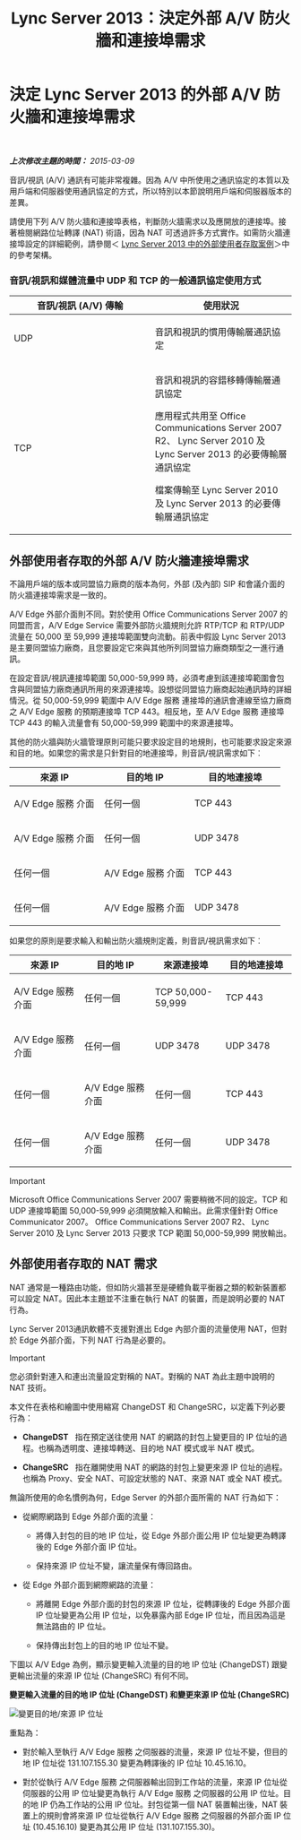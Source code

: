 ﻿---
title: Lync Server 2013：決定外部 A/V 防火牆和連接埠需求
TOCTitle: 決定外部 A/V 防火牆和連接埠需求
ms:assetid: 3b849dc7-175d-40d1-820d-80e6ade6d332
ms:mtpsurl: https://technet.microsoft.com/zh-tw/library/Gg425882(v=OCS.15)
ms:contentKeyID: 49290647
ms.date: 08/10/2015
mtps_version: v=OCS.15
ms.translationtype: HT
---

# 決定 Lync Server 2013 的外部 A/V 防火牆和連接埠需求

 

_**上次修改主題的時間：** 2015-03-09_

音訊/視訊 (A/V) 通訊有可能非常複雜。因為 A/V 中所使用之通訊協定的本質以及用戶端和伺服器使用通訊協定的方式，所以特別以本節說明用戶端和伺服器版本的差異。

請使用下列 A/V 防火牆和連接埠表格，判斷防火牆需求以及應開放的連接埠。接著檢閱網路位址轉譯 (NAT) 術語，因為 NAT 可透過許多方式實作。如需防火牆連接埠設定的詳細範例，請參閱＜ [Lync Server 2013 中的外部使用者存取案例](lync-server-2013-scenarios-for-external-user-access.md)＞中的參考架構。

### 音訊/視訊和媒體流量中 UDP 和 TCP 的一般通訊協定使用方式

<table>
<colgroup>
<col style="width: 50%" />
<col style="width: 50%" />
</colgroup>
<thead>
<tr class="header">
<th>音訊/視訊 (A/V) 傳輸</th>
<th>使用狀況</th>
</tr>
</thead>
<tbody>
<tr class="odd">
<td><p>UDP</p></td>
<td><p>音訊和視訊的慣用傳輸層通訊協定</p></td>
</tr>
<tr class="even">
<td><p>TCP</p></td>
<td><p>音訊和視訊的容錯移轉傳輸層通訊協定</p>
<p>應用程式共用至 Office Communications Server 2007 R2、 Lync Server 2010 及 Lync Server 2013 的必要傳輸層通訊協定</p>
<p>檔案傳輸至 Lync Server 2010 及 Lync Server 2013 的必要傳輸層通訊協定</p></td>
</tr>
</tbody>
</table>


## 外部使用者存取的外部 A/V 防火牆連接埠需求

不論用戶端的版本或同盟協力廠商的版本為何，外部 (及內部) SIP 和會議介面的防火牆連接埠需求是一致的。

A/V Edge 外部介面則不同。對於使用 Office Communications Server 2007 的同盟而言，A/V Edge Service 需要外部防火牆規則允許 RTP/TCP 和 RTP/UDP 流量在 50,000 至 59,999 連接埠範圍雙向流動。前表中假設 Lync Server 2013 是主要同盟協力廠商，且您要設定它來與其他所列同盟協力廠商類型之一進行通訊。

在設定音訊/視訊連接埠範圍 50,000-59,999 時，必須考慮到該連接埠範圍會包含與同盟協力廠商通訊所用的來源連接埠。設想從同盟協力廠商起始通訊時的詳細情況。從 50,000-59,999 範圍中 A/V Edge 服務 連接埠的通訊會連線至協力廠商之 A/V Edge 服務 的預期連接埠 TCP 443。相反地，至 A/V Edge 服務 連接埠 TCP 443 的輸入流量會有 50,000-59,999 範圍中的來源連接埠。

其他的防火牆與防火牆管理原則可能只要求設定目的地規則，也可能要求設定來源和目的地。如果您的需求是只針對目的地連接埠，則音訊/視訊需求如下︰


<table>
<colgroup>
<col style="width: 33%" />
<col style="width: 33%" />
<col style="width: 33%" />
</colgroup>
<thead>
<tr class="header">
<th>來源 IP</th>
<th>目的地 IP</th>
<th>目的地連接埠</th>
</tr>
</thead>
<tbody>
<tr class="odd">
<td><p>A/V Edge 服務 介面</p></td>
<td><p>任何一個</p></td>
<td><p>TCP 443</p></td>
</tr>
<tr class="even">
<td><p>A/V Edge 服務 介面</p></td>
<td><p>任何一個</p></td>
<td><p>UDP 3478</p></td>
</tr>
<tr class="odd">
<td><p>任何一個</p></td>
<td><p>A/V Edge 服務 介面</p></td>
<td><p>TCP 443</p></td>
</tr>
<tr class="even">
<td><p>任何一個</p></td>
<td><p>A/V Edge 服務 介面</p></td>
<td><p>UDP 3478</p></td>
</tr>
</tbody>
</table>


如果您的原則是要求輸入和輸出防火牆規則定義，則音訊/視訊需求如下︰


<table>
<colgroup>
<col style="width: 25%" />
<col style="width: 25%" />
<col style="width: 25%" />
<col style="width: 25%" />
</colgroup>
<thead>
<tr class="header">
<th>來源 IP</th>
<th>目的地 IP</th>
<th>來源連接埠</th>
<th>目的地連接埠</th>
</tr>
</thead>
<tbody>
<tr class="odd">
<td><p>A/V Edge 服務 介面</p></td>
<td><p>任何一個</p></td>
<td><p>TCP 50,000-59,999</p></td>
<td><p>TCP 443</p></td>
</tr>
<tr class="even">
<td><p>A/V Edge 服務 介面</p></td>
<td><p>任何一個</p></td>
<td><p>UDP 3478</p></td>
<td><p>UDP 3478</p></td>
</tr>
<tr class="odd">
<td><p>任何一個</p></td>
<td><p>A/V Edge 服務 介面</p></td>
<td><p>任何一個</p></td>
<td><p>TCP 443</p></td>
</tr>
<tr class="even">
<td><p>任何一個</p></td>
<td><p>A/V Edge 服務 介面</p></td>
<td><p>任何一個</p></td>
<td><p>UDP 3478</p></td>
</tr>
</tbody>
</table>


> [!IMPORTANT]  
> Microsoft Office Communications Server 2007 需要稍微不同的設定。TCP 和 UDP 連接埠範圍 50,000-59,999 必須開放輸入和輸出。此需求僅針對 Office Communicator 2007。 Office Communications Server 2007 R2、 Lync Server 2010 及 Lync Server 2013 只要求 TCP 範圍 50,000-59,999 開放輸出。



## 外部使用者存取的 NAT 需求

NAT 通常是一種路由功能，但如防火牆甚至是硬體負載平衡器之類的較新裝置都可以設定 NAT。因此本主題並不注重在執行 NAT 的裝置，而是說明必要的 NAT 行為。

Lync Server 2013通訊軟體不支援對進出 Edge 內部介面的流量使用 NAT，但對於 Edge 外部介面，下列 NAT 行為是必要的。

> [!IMPORTANT]  
> 您必須針對連入和連出流量設定對稱的 NAT。對稱的 NAT 為此主題中說明的 NAT 技術。



本文件在表格和繪圖中使用縮寫 ChangeDST 和 ChangeSRC，以定義下列必要行為：

  - **ChangeDST**   指在預定送往使用 NAT 的網路的封包上變更目的 IP 位址的過程。也稱為透明度、連接埠轉送、目的地 NAT 模式或半 NAT 模式。

  - **ChangeSRC**   指在離開使用 NAT 的網路的封包上變更來源 IP 位址的過程。也稱為 Proxy、安全 NAT、可設定狀態的 NAT、來源 NAT 或全 NAT 模式。

無論所使用的命名慣例為何，Edge Server 的外部介面所需的 NAT 行為如下：

  - 從網際網路到 Edge 外部介面的流量：
    
      - 將傳入封包的目的地 IP 位址，從 Edge 外部介面公用 IP 位址變更為轉譯後的 Edge 外部介面 IP 位址。
    
      - 保持來源 IP 位址不變，讓流量保有傳回路由。

  - 從 Edge 外部介面到網際網路的流量：
    
      - 將離開 Edge 外部介面的封包的來源 IP 位址，從轉譯後的 Edge 外部介面 IP 位址變更為公用 IP 位址，以免暴露內部 Edge IP 位址，而且因為這是無法路由的 IP 位址。
    
      - 保持傳出封包上的目的地 IP 位址不變。

下圖以 A/V Edge 為例，顯示變更輸入流量的目的地 IP 位址 (ChangeDST) 跟變更輸出流量的來源 IP 位址 (ChangeSRC) 有何不同。

**變更輸入流量的目的地 IP 位址 (ChangeDST) 和變更來源 IP 位址 (ChangeSRC)**

![變更目的地/來源 IP 位址](images/Gg425882.0fee7ec5-4cb8-4aff-9164-e7fbab73336d(OCS.15).jpg "變更目的地/來源 IP 位址")

重點為：

  - 對於輸入至執行 A/V Edge 服務 之伺服器的流量，來源 IP 位址不變，但目的地 IP 位址從 131.107.155.30 變更為轉譯後的 IP 位址 10.45.16.10。

  - 對於從執行 A/V Edge 服務 之伺服器輸出回到工作站的流量，來源 IP 位址從伺服器的公用 IP 位址變更為執行 A/V Edge 服務 之伺服器的公用 IP 位址。目的地 IP 仍為工作站的公用 IP 位址。封包從第一個 NAT 裝置輸出後，NAT 裝置上的規則會將來源 IP 位址從執行 A/V Edge 服務 之伺服器的外部介面 IP 位址 (10.45.16.10) 變更為其公用 IP 位址 (131.107.155.30)。

